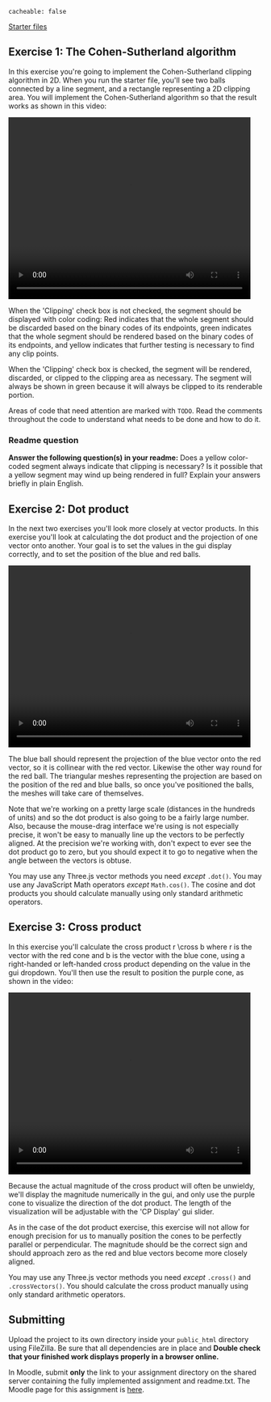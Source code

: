 ```
cacheable: false
```

[Starter files](/~tmullen/secure/f17cg/cs315-hw4.zip)

## Exercise 1: The Cohen-Sutherland algorithm

In this exercise you're going to implement the Cohen-Sutherland clipping algorithm in 2D. When you run the starter file, you'll see two balls connected by a line segment, and a rectangle representing a 2D clipping area. You will implement the Cohen-Sutherland algorithm so that the result works as shown in this video:

<video width="480" height="360" controls>
  <source src="/~tmullen/images/cg/cohenSutherland.ogv" type="video/ogg;" codecs="theora, vorbis">
Your browser does not support the video tag.
</video>

When the 'Clipping' check box is not checked, the segment should be displayed with color coding: Red indicates that the whole segment should be discarded based on the binary codes of its endpoints, green indicates that the whole segment should be rendered based on the binary codes of its endpoints, and yellow indicates that further testing is necessary to find any clip points.

When the 'Clipping' check box is checked, the segment will be rendered, discarded, or clipped to the clipping area as necessary. The segment will always be shown in green because it will always be clipped to its renderable portion. 

Areas of code that need attention are marked with `TODO`. Read the comments throughout the code to understand what needs to be done and how to do it. 

### Readme question

**Answer the following question(s) in your readme:** Does a yellow color-coded segment always indicate that clipping is necessary? Is it possible that a yellow segment may wind up being rendered in full? Explain your answers briefly in plain English. 

## Exercise 2: Dot product

In the next two exercises you'll look more closely at vector products. In this exercise you'll look at calculating the dot product and the projection of one vector onto another. Your goal is to set the values in the gui display correctly, and to set the position of the blue and red balls. 

<video width="480" height="360" controls>
  <source src="/~tmullen/images/cg/dotProduct.ogv" type="video/ogg;" codecs="theora, vorbis">
Your browser does not support the video tag.
</video>


The blue ball should represent the projection of the blue vector onto the red vector, so it is collinear with the red vector. Likewise the other way round for the red ball. The triangular meshes representing the projection are based on the position of the red and blue balls, so once you've positioned the balls, the meshes will take care of themselves.  

Note that we're working on a pretty large scale (distances in the hundreds of units) and so the dot product is also going to be a fairly large number. Also, because the mouse-drag interface we're using is not especially precise, it won't be easy to manually line up the vectors to be perfectly aligned. At the precision we're working with, don't expect to ever see the dot product go to zero, but you should expect it to go to negative when the angle between the vectors is obtuse.  

You may use any Three.js vector methods you need *except* `.dot()`. You may use any JavaScript Math operators *except* `Math.cos()`. The cosine and dot products you should calculate manually using only standard arithmetic operators. 

## Exercise 3: Cross product

In this exercise you'll calculate the cross product <span class="latex">r \cross b</span> where r is the vector with the red cone and b is the vector with the blue cone, using a right-handed or left-handed cross product depending on the value in the gui dropdown. You'll then use the result to position the purple cone, as shown in the video:

<video width="480" height="360" controls>
  <source src="/~tmullen/images/cg/crossProduct.ogv" type="video/ogg;" codecs="theora, vorbis">
Your browser does not support the video tag.
</video>

Because the actual magnitude of the cross product will often be unwieldy, we'll display the magnitude numerically in the gui, and only use the purple cone to visualize the direction of the dot product. The length of the visualization will be adjustable with the 'CP Display' gui slider. 

As in the case of the dot product exercise, this exercise will not allow for enough precision for us to manually position the cones to be perfectly parallel or perpendicular. The magnitude should be the correct sign and should approach zero as the red and blue vectors become more closely aligned. 

You may use any Three.js vector methods you need *except* `.cross()` and `.crossVectors()`. You should calculate the cross product manually using only standard arithmetic operators. 

## Submitting

Upload the project to its own directory inside your `public_html` directory using FileZilla. Be sure that all dependencies are in place and **Double check that your finished work displays properly in a browser online.** 

In Moodle, submit **only** the link to your assignment directory on the shared server containing the fully implemented assignment and readme.txt.
The Moodle page for this assignment is [here](https://moodle.pugetsound.edu/moodle/mod/assign/view.php?id=407320).